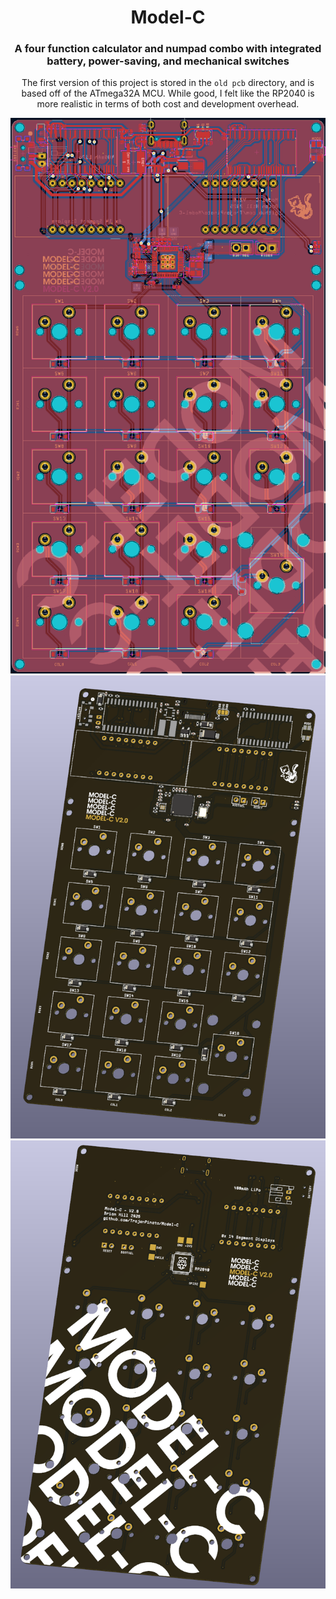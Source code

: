 <div align="center">

# Model-C

### A four function calculator and numpad combo with integrated battery, power-saving, and mechanical switches

The first version of this project is stored in the `old pcb` directory, and is based off of the ATmega32A MCU. While good, I felt like the RP2040 is more realistic in terms of both cost and development overhead.


![](assets/board-top.png)
![](assets/board-top-render.png)
![](assets/board-bottom-render.png)

</div>
